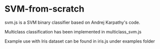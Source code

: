 # SVM-from-scratch

svm.js is a SVM binary classifier based on Andrej Karpathy's code.

Multiclass classification has been implemented in multiclass_svm.js

Example use with Iris dataset can be found in iris.js under examples folder
